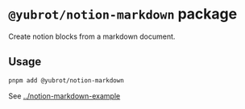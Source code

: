 # `@yubrot/notion-markdown` package

Create notion blocks from a markdown document.

## Usage

```bash
pnpm add @yubrot/notion-markdown
```

See [../notion-markdown-example](https://github.com/yubrot/notion-ext/tree/main/notion-markdown-example)
